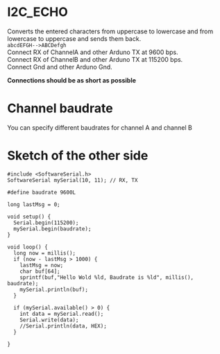 # I2C_ECHO
Converts the entered characters from uppercase to lowercase and from lowercase to uppercase and sends them back.   
```abcdEFGH-->ABCDefgh```   
Connect RX of ChannelA and other Arduno TX at 9600 bps.   
Connect RX of ChannelB and other Arduno TX at 115200 bps.   
Connect Gnd and other Arduno Gnd.   

__Connections should be as short as possible__

# Channel baudrate
You can specify different baudrates for channel A and channel B

# Sketch of the other side
```
#include <SoftwareSerial.h>
SoftwareSerial mySerial(10, 11); // RX, TX

#define baudrate 9600L

long lastMsg = 0;

void setup() {
  Serial.begin(115200);
  mySerial.begin(baudrate);
}

void loop() {
  long now = millis();
  if (now - lastMsg > 1000) {
    lastMsg = now;
    char buf[64];
    sprintf(buf,"Hello Wold %ld, Baudrate is %ld", millis(), baudrate);
    mySerial.println(buf);
  }

  if (mySerial.available() > 0) {
    int data = mySerial.read();
    Serial.write(data);
    //Serial.println(data, HEX);
  }  

}
```

